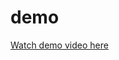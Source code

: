 # demo

[Watch demo video here]([https://www.youtube.com/watch?v=your-video-id](https://youtu.be/Kmx5w2rWiss?si=GfRwFIkaoLQsL8WP))
